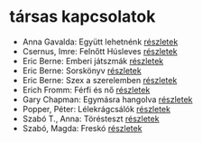 # társas kapcsolatok

- Anna Gavalda: Együtt lehetnénk [részletek](_details/%7Bopf.creator%7D.md#id_1306)
- Csernus, Imre: Felnőtt Húsleves [részletek](_details/%7Bopf.creator%7D.md#id_378)
- Eric Berne: Emberi játszmák [részletek](_details/%7Bopf.creator%7D.md#id_291)
- Eric Berne: Sorskönyv [részletek](_details/%7Bopf.creator%7D.md#id_292)
- Eric Berne: Szex a szerelemben [részletek](_details/%7Bopf.creator%7D.md#id_905)
- Erich Fromm: Férfi és nő [részletek](_details/%7Bopf.creator%7D.md#id_290)
- Gary Chapman: Egymásra hangolva [részletek](_details/%7Bopf.creator%7D.md#id_379)
- Popper, Péter: Lélekrágcsálók [részletek](_details/%7Bopf.creator%7D.md#id_763)
- Szabó T., Anna: Törésteszt [részletek](_details/%7Bopf.creator%7D.md#id_1236)
- Szabó, Magda: Freskó [részletek](_details/%7Bopf.creator%7D.md#id_1347)